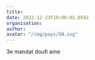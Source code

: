 ```yaml
---
title: 
date: 2022-12-23T10:06:02.050Z
organisation: 
author: 
avatar: "/img/pays/SN.svg"
---
```


3e mandat doufi ame